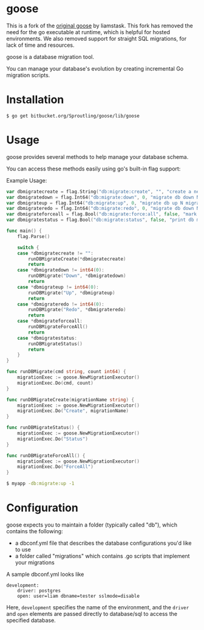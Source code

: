 # goose

This is a fork of the [original goose](https://bitbucket.org/liamstask/goose) by liamstask. This fork has removed the need for the go executable at runtime, which is helpful for hosted environments. We also removed support for straight SQL migrations, for lack of time and resources.

goose is a database migration tool.

You can manage your database's evolution by creating incremental Go migration scripts.

# Installation

    $ go get bitbucket.org/Sproutling/goose/lib/goose

# Usage

goose provides several methods to help manage your database schema.

You can access these methods easily using go's built-in flag support:

Example Usage:

```go
var dbmigratecreate = flag.String("db:migrate:create", "", "create a new migration with the given name, ie. AddTestFieldToTable")
var dbmigratedown = flag.Int64("db:migrate:down", 0, "migrate db down N migrations; -1 signifies all migrations")
var dbmigrateup = flag.Int64("db:migrate:up", 0, "migrate db up N migrations; -1 signifies all migrations")
var dbmigrateredo = flag.Int64("db:migrate:redo", 0, "migrate db down N migrations, then back up N migrations; -1 signifies all migrations")
var dbmigrateforceall = flag.Bool("db:migrate:force:all", false, "mark all migrations as 'ran' - useful for setting up a new dev environment")
var dbmigratestatus = flag.Bool("db:migrate:status", false, "print db migration status")

func main() {
    flag.Parse()

	switch {
	case *dbmigratecreate != "":
		runDBMigrateCreate(*dbmigratecreate)
		return
	case *dbmigratedown != int64(0):
		runDBMigrate("Down", *dbmigratedown)
		return
	case *dbmigrateup != int64(0):
		runDBMigrate("Up", *dbmigrateup)
		return
	case *dbmigrateredo != int64(0):
		runDBMigrate("Redo", *dbmigrateredo)
		return
	case *dbmigrateforceall:
		runDBMigrateForceAll()
		return
	case *dbmigratestatus:
		runDBMigrateStatus()
		return
	}
}

func runDBMigrate(cmd string, count int64) {
	migrationExec := goose.NewMigrationExecutor()
	migrationExec.Do(cmd, count)
}

func runDBMigrateCreate(migrationName string) {
	migrationExec := goose.NewMigrationExecutor()
	migrationExec.Do("Create", migrationName)
}

func runDBMigrateStatus() {
	migrationExec := goose.NewMigrationExecutor()
	migrationExec.Do("Status")
}

func runDBMigrateForceAll() {
	migrationExec := goose.NewMigrationExecutor()
	migrationExec.Do("ForceAll")
}
```

```bash
$ myapp -db:migrate:up -1
```


# Configuration

goose expects you to maintain a folder (typically called "db"), which contains the following:

* a dbconf.yml file that describes the database configurations you'd like to use
* a folder called "migrations" which contains .go scripts that implement your migrations

A sample dbconf.yml looks like

    development:
        driver: postgres
        open: user=liam dbname=tester sslmode=disable

Here, `development` specifies the name of the environment, and the `driver` and `open` elements are passed directly to database/sql to access the specified database.
